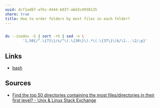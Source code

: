 ```yaml
---
uuid: dcf1ad67-afbc-4444-b037-a6d3c4938135
share: true
title: How to order folders by most files in each folder?
---
```

``` bash

du --inodes -S | sort -rh | sed -n \
        '1,50{/^.\{71\}/s/^\(.\{30\}\).*\(.\{37\}\)$/\1...\2/;p}'

```


## Links

* [bash](/1906d8cc-9479-4e96-995e-0b852f31ee83)
## Sources

* [Find the top 50 directories containing the most files/directories in their first level? - Unix & Linux Stack Exchange](https://unix.stackexchange.com/questions/122854/find-the-top-50-directories-containing-the-most-files-directories-in-their-first)